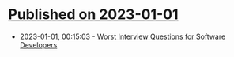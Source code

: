 # [Published on 2023-01-01](index.md)

* [2023-01-01, 00:15:03](https://news.ycombinator.com/item?id=34202159) - [Worst Interview Questions for Software Developers](https://fibery.io/blog/worst-interview-questions-for-software-developers/)

